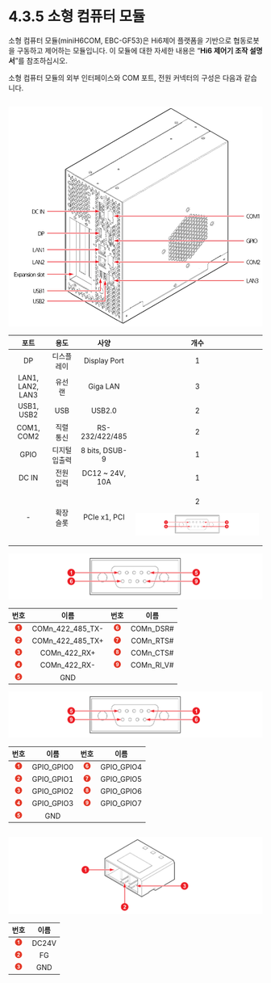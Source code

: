 # 4.3.5 소형 컴퓨터 모듈

소형 컴퓨터 모듈\(miniH6COM, EBC-GF53\)은 Hi6제어 플랫폼을 기반으로 협동로봇을 구동하고 제어하는 모듈입니다. 이 모듈에 대한 자세한 내용은 “**Hi6 제어기 조작 설명서**”를 참조하십시오.

소형 컴퓨터 모듈의 외부 인터페이스와 COM 포트, 전원 커넥터의 구성은 다음과 같습니다.



|  |
| :--- |


![&#xADF8;&#xB9BC; 39 &#xC18C;&#xD615; &#xCEF4;&#xD4E8;&#xD130; &#xBAA8;&#xB4C8; &#xC678;&#xBD80; &#xC778;&#xD130;&#xD398;&#xC774;&#xC2A4;](../../.gitbook/assets/image121.png)

<table>
  <thead>
    <tr>
      <th style="text-align:center"><b>&#xD3EC;&#xD2B8;</b>
      </th>
      <th style="text-align:center"><b>&#xC6A9;&#xB3C4;</b>
      </th>
      <th style="text-align:center"><b>&#xC0AC;&#xC591;</b>
      </th>
      <th style="text-align:center"><b>&#xAC1C;&#xC218;</b>
      </th>
    </tr>
  </thead>
  <tbody>
    <tr>
      <td style="text-align:center">DP</td>
      <td style="text-align:center">&#xB514;&#xC2A4;&#xD50C;&#xB808;&#xC774;</td>
      <td style="text-align:center">Display Port</td>
      <td style="text-align:center">1</td>
    </tr>
    <tr>
      <td style="text-align:center">LAN1, LAN2, LAN3</td>
      <td style="text-align:center">&#xC720;&#xC120; &#xB79C;</td>
      <td style="text-align:center">Giga LAN</td>
      <td style="text-align:center">3</td>
    </tr>
    <tr>
      <td style="text-align:center">USB1, USB2</td>
      <td style="text-align:center">USB</td>
      <td style="text-align:center">USB2.0</td>
      <td style="text-align:center">2</td>
    </tr>
    <tr>
      <td style="text-align:center">COM1, COM2</td>
      <td style="text-align:center">&#xC9C1;&#xB82C; &#xD1B5;&#xC2E0;</td>
      <td style="text-align:center">RS-232/422/485</td>
      <td style="text-align:center">2</td>
    </tr>
    <tr>
      <td style="text-align:center">GPIO</td>
      <td style="text-align:center">&#xB514;&#xC9C0;&#xD138; &#xC785;&#xCD9C;&#xB825;</td>
      <td style="text-align:center">8 bits, DSUB-9</td>
      <td style="text-align:center">1</td>
    </tr>
    <tr>
      <td style="text-align:center">DC IN</td>
      <td style="text-align:center">&#xC804;&#xC6D0; &#xC785;&#xB825;</td>
      <td style="text-align:center">DC12 ~ 24V, 10A</td>
      <td style="text-align:center">1</td>
    </tr>
    <tr>
      <td style="text-align:center">-</td>
      <td style="text-align:center">&#xD655;&#xC7A5; &#xC2AC;&#xB86F;</td>
      <td style="text-align:center">PCIe x1, PCI</td>
      <td style="text-align:center">
        <p>2</p>
        <p>
          <img src="../../.gitbook/assets/image122.png" alt="&#xADF8;&#xB9BC; 40 COM &#xD3EC;&#xD2B8;(Male) &#xD540; &#xB9F5;"
          />
        </p>
      </td>
    </tr>
  </tbody>
</table>

![&#xADF8;&#xB9BC; 40 COM &#xD3EC;&#xD2B8;\(Male\) &#xD540; &#xB9F5;](../../.gitbook/assets/image122.png)

| **번호** | **이름** | **번호** | **이름** |
| :---: | :---: | :---: | :---: |
| ![Adobe Systems](../../.gitbook/assets/1.png) | COMn\_422\_485\_TX- | ![Adobe Systems](../../.gitbook/assets/6.png) | COMn\_DSR\# |
| ![Adobe Systems](../../.gitbook/assets/2.png) | COMn\_422\_485\_TX+ | ![Adobe Systems](../../.gitbook/assets/7.png) | COMn\_RTS\# |
| ![Adobe Systems](../../.gitbook/assets/3.png) | COMn\_422\_RX+ | ![Adobe Systems](../../.gitbook/assets/8.png) | COMn\_CTS\# |
| ![Adobe Systems](../../.gitbook/assets/4.png) | COMn\_422\_RX- | ![Adobe Systems](../../.gitbook/assets/9.png) | COMn\_RI\_V\# |
| ![Adobe Systems](../../.gitbook/assets/5.png) | GND |  |  |

![&#xADF8;&#xB9BC; 41 COM &#xD3EC;&#xD2B8;\(Female\) &#xD540; &#xB9F5;](../../.gitbook/assets/image123.png)

| **번호** | **이름** | **번호** | **이름** |
| :---: | :---: | :---: | :---: |
| ![Adobe Systems](../../.gitbook/assets/1.png) | GPIO\_GPIO0 | ![Adobe Systems](../../.gitbook/assets/6.png) | GPIO\_GPIO4 |
| ![Adobe Systems](../../.gitbook/assets/2.png) | GPIO\_GPIO1 | ![Adobe Systems](../../.gitbook/assets/7.png) | GPIO\_GPIO5 |
| ![Adobe Systems](../../.gitbook/assets/3.png) | GPIO\_GPIO2 | ![Adobe Systems](../../.gitbook/assets/8.png) | GPIO\_GPIO6 |
| ![Adobe Systems](../../.gitbook/assets/4.png) | GPIO\_GPIO3 | ![Adobe Systems](../../.gitbook/assets/9.png) | GPIO\_GPIO7 |
| ![Adobe Systems](../../.gitbook/assets/5.png) | GND |  |  |



|  |
| :---: |


![&#xADF8;&#xB9BC; 42 DCIN \(&#xC804;&#xC6D0; &#xCEE4;&#xB125;&#xD130;\) &#xD540; &#xB9F5;](../../.gitbook/assets/image124.png)

| **번호** | **이름** |
| :---: | :---: |
| ![Adobe Systems](../../.gitbook/assets/1.png) | DC24V |
| ![Adobe Systems](../../.gitbook/assets/2.png) | FG |
| ![Adobe Systems](../../.gitbook/assets/3.png) | GND |



